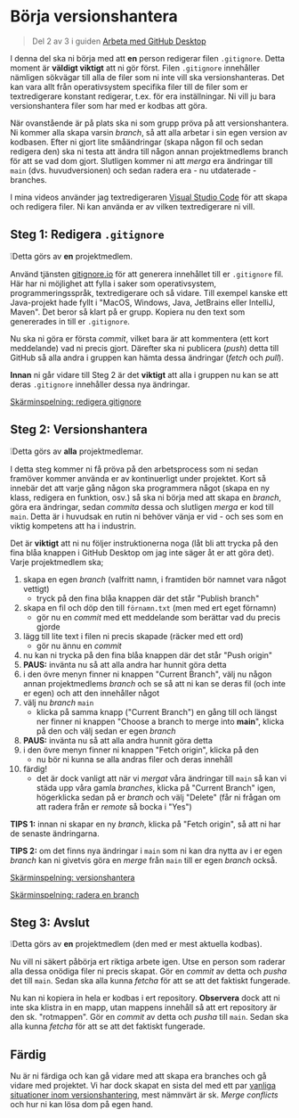 # Börja versionshantera

> Del 2 av 3 i guiden [Arbeta med GitHub Desktop](working-with-github-desktop.md)

I denna del ska ni börja med att **en** person redigerar filen `.gitignore`. Detta moment är **väldigt viktigt** att ni gör först. Filen `.gitignore` innehåller nämligen sökvägar till alla de filer som ni inte vill ska versionshanteras. Det kan vara allt från operativsystem specifika filer till de filer som er textredigerare konstant redigerar, t.ex. för era inställningar. Ni vill ju bara versionshantera filer som har med er kodbas att göra.

När ovanstående är på plats ska ni som grupp pröva på att versionshantera. Ni kommer alla skapa varsin *branch*, så att alla arbetar i sin egen version av kodbasen. Efter ni gjort lite småändringar (skapa någon fil och sedan redigera den) ska ni testa att ändra till någon annan projektmedlems branch för att se vad dom gjort. Slutligen kommer ni att *merga* era ändringar till `main` (dvs. huvudversionen) och sedan radera era - nu utdaterade - branches.

I mina videos använder jag textredigeraren [Visual Studio Code](https://code.visualstudio.com/) för att skapa och redigera filer. Ni kan använda er av vilken textredigerare ni vill.

## Steg 1: Redigera `.gitignore`

❕Detta görs av **en** projektmedlem.

Använd tjänsten [gitignore.io](https://www.toptal.com/developers/gitignore) för att generera innehållet till er `.gitignore` fil. Här har ni möjlighet att fylla i saker som operativsystem, programmeringsspråk, textredigerare och så vidare. Till exempel kanske ett Java-projekt hade fyllt i "MacOS, Windows, Java, JetBrains eller IntelliJ, Maven". Det beror så klart på er grupp. Kopiera nu den text som genererades in till er `.gitignore`.

Nu ska ni göra er första *commit*, vilket bara är att kommentera (ett kort meddelande) vad ni precis gjort. Därefter ska ni publicera (*push*) detta till GitHub så alla andra i gruppen kan hämta dessa ändringar (*fetch* och *pull*).

**Innan** ni går vidare till Steg 2 är det **viktigt** att alla i gruppen nu kan se att deras `.gitignore` innehåller dessa nya ändringar.

[Skärminspelning: redigera gitignore](assets/V04-update-gitignore.mp4)

## Steg 2: Versionshantera

❕Detta görs av **alla** projektmedlemar.

I detta steg kommer ni få pröva på den arbetsprocess som ni sedan framöver kommer använda er av kontinuerligt under projektet. Kort så innebär det att varje gång någon ska programmera något (skapa en ny klass, redigera en funktion, osv.) så ska ni börja med att skapa en *branch*, göra era ändringar, sedan *commita* dessa och slutligen *merga* er kod till `main`. Detta är i huvudsak en rutin ni behöver vänja er vid - och ses som en viktig kompetens att ha i industrin.

Det är **viktigt** att ni nu följer instruktionerna noga (låt bli att trycka på den fina blåa knappen i GitHub Desktop om jag inte säger åt er att göra det). Varje projektmedlem ska;

1. skapa en egen *branch* (valfritt namn, i framtiden bör namnet vara något vettigt)
   - tryck på den fina blåa knappen där det står "Publish branch"
2. skapa en fil och döp den till `förnamn.txt` (men med ert eget förnamn)
   - gör nu en *commit* med ett meddelande som berättar vad du precis gjorde
3. lägg till lite text i filen ni precis skapade (räcker med ett ord)
   - gör nu ännu en *commit*
4. nu kan ni trycka på den fina blåa knappen där det står "Push origin"
5. **PAUS:** invänta nu så att alla andra har hunnit göra detta
6. i den övre menyn finner ni knappen "Current Branch", välj nu någon annan projektmedlems *branch* och se så att ni kan se deras fil (och inte er egen) och att den innehåller något
7. välj nu *branch* `main`
   - klicka på samma knapp ("Current Branch") en gång till och längst ner finner ni knappen "Choose a branch to merge into **main**", klicka på den och välj sedan er egen *branch*
8. **PAUS:** invänta nu så att alla andra hunnit göra detta
9. i den övre menyn finner ni knappen "Fetch origin", klicka på den
   - nu bör ni kunna se alla andras filer och deras innehåll
8. färdig!
   - det är dock vanligt att när vi *mergat* våra ändringar till `main` så kan vi städa upp våra gamla *branches*, klicka på "Current Branch" igen, högerklicka sedan på er *branch* och välj "Delete" (får ni frågan om att radera från er *remote* så bocka i "Yes")

**TIPS 1:** innan ni skapar en ny *branch*, klicka på "Fetch origin", så att ni har de senaste ändringarna.

**TIPS 2:** om det finns nya ändringar i `main` som ni kan dra nytta av i er egen *branch* kan ni givetvis göra en *merge* från `main` till er egen *branch* också.

[Skärminspelning: versionshantera](assets/V05-how-to-version-control.mp4)

[Skärminspelning: radera en branch](assets/V06-delete-a-branch.mp4)

## Steg 3: Avslut

❕Detta görs av **en** projektmedlem (den med er mest aktuella kodbas).

Nu vill ni säkert påbörja ert riktiga arbete igen. Utse en person som raderar alla dessa onödiga filer ni precis skapat. Gör en *commit* av detta och *pusha* det till `main`. Sedan ska alla kunna *fetcha* för att se att det faktiskt fungerade.

Nu kan ni kopiera in hela er kodbas i ert repository. **Observera** dock att ni inte ska klistra in en mapp, utan mappens innehåll så att ert repository är den sk. "rotmappen". Gör en *commit* av detta och *pusha* till `main`. Sedan ska alla kunna *fetcha* för att se att det faktiskt fungerade.

## Färdig

Nu är ni färdiga och kan gå vidare med att skapa era branches och gå vidare med projektet. Vi har dock skapat en sista del med ett par [vanliga situationer inom versionshantering](common-situations.md), mest nämnvärt är sk. *Merge conflicts* och hur ni kan lösa dom på egen hand.

